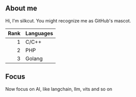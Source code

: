 ## About me

Hi, I'm silkcut. You might recognize me as GitHub's mascot.

| Rank | Languages |
|-----:|-----------|
|     1| C/C++|
|     2| PHP    |
|     3| Golang       |

## Focus
Now focus on AI, like langchain, llm, vits and so on

<!--
**silkcutKs/silkcutKs** is a ✨ _special_ ✨ repository because its `README.md` (this file) appears on your GitHub profile.

Here are some ideas to get you started:

- 🔭 I’m currently working on ...
- 🌱 I’m currently learning ...
- 👯 I’m looking to collaborate on ...
- 🤔 I’m looking for help with ...
- 💬 Ask me about ...
- 📫 How to reach me: ...
- 😄 Pronouns: ...
- ⚡ Fun fact: ...
-->
